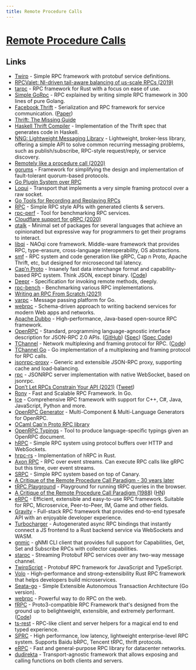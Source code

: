 ```yaml
---
title: Remote Procedure Calls
---
```


# [Remote Procedure Calls](https://en.wikipedia.org/wiki/Remote_procedure_call)

## Links

- [Twirp](https://github.com/twitchtv/twirp) - Simple RPC framework with protobuf service definitions.
- [RPCValet: NI-driven tail-aware balancing of µs-scale RPCs (2019)](https://blog.acolyer.org/2019/05/20/rpcvalet/)
- [tarpc](https://github.com/google/tarpc) - RPC framework for Rust with a focus on ease of use.
- [Simple GoRpc](https://github.com/ankur-anand/simple-go-rpc) - RPC explained by writing simple RPC framework in 300 lines of pure Golang.
- [Facebook Thrift](https://github.com/facebook/fbthrift) - Serialization and RPC framework for service communication. ([Paper](https://thrift.apache.org/static/files/thrift-20070401.pdf))
- [Thrift: The Missing Guide](https://diwakergupta.github.io/thrift-missing-guide/)
- [Haskell Thrift Compiler](https://github.com/facebookincubator/hsthrift) - Implementation of the Thrift spec that generates code in Haskell.
- [NNG: Lightweight Messaging Library](https://github.com/nanomsg/nng) - Lightweight, broker-less library, offering a simple API to solve common recurring messaging problems, such as publish/subscribe, RPC-style request/reply, or service discovery.
- [Remotely like a procedure call (2020)](http://funcall.blogspot.com/2020/01/remotely-like-procedure-call.html)
- [gorums](https://github.com/relab/gorums) - Framework for simplifying the design and implementation of fault-tolerant quorum-based protocols.
- [Go Plugin System over RPC](https://github.com/hashicorp/go-plugin)
- [Loqui](https://github.com/discord/loqui) - Transport that implements a very simple framing protocol over a raw socket.
- [Go Tools for Recording and Replaying RPCs](https://github.com/google/go-replayers)
- [RPC](https://github.com/apex/rpc) - Simple RPC style APIs with generated clients & servers.
- [rpc-perf](https://github.com/twitter/rpc-perf) - Tool for benchmarking RPC services.
- [Cloudflare support for gRPC (2020)](https://blog.cloudflare.com/announcing-grpc/)
- [qtalk](https://github.com/manifold/qtalk) - Minimal set of packages for several languages that achieve an opinionated but expressive way for programmers to get their programs to interact.
- [libqi](https://github.com/aldebaran/libqi) - NAOqi core framework. Middle-ware framework that provides RPC, type-erasure, cross-language interoperability, OS abstractions.
- [smf](https://github.com/smfrpc/smf) - RPC system and code generation like gRPC, Cap n Proto, Apache Thrift, etc, but designed for microsecond tail latency.
- [Cap'n Proto](https://capnproto.org/) - Insanely fast data interchange format and capability-based RPC system. Think JSON, except binary. ([Code](https://github.com/capnproto/capnproto))
- [Deepr](https://github.com/deeprjs/deepr) - Specification for invoking remote methods, deeply.
- [rpc-bench](https://github.com/cockroachdb/rpc-bench) - Benchmarking various RPC implementations.
- [Writing an RPC From Scratch (2021)](https://alexanderell.is/posts/rpc-from-scratch/)
- [yarpc](https://github.com/yarpc/yarpc-go) - Message passing platform for Go.
- [webrpc](https://github.com/webrpc/webrpc) - Schema-driven approach to writing backend services for modern Web apps and networks.
- [Apache Dubbo](https://github.com/apache/dubbo) - High-performance, Java-based open-source RPC framework.
- [OpenRPC](https://open-rpc.org/) - Standard, programming language-agnostic interface description for JSON-RPC 2.0 APIs. ([GitHub](https://github.com/open-rpc)) ([Spec](https://spec.open-rpc.org/)) ([Spec Code](https://github.com/open-rpc/spec))
- [TChannel](https://tchannel.readthedocs.io/en/latest/) - Network multiplexing and framing protocol for RPC. ([Code](https://github.com/uber/tchannel))
- [TChannel Go](https://github.com/uber/tchannel-go) - Go implementation of a multiplexing and framing protocol for RPC calls.
- [jsonrpc-proxy](https://github.com/tomusdrw/jsonrpc-proxy) - Generic and extensible JSON-RPC proxy, supporting cache and load-balancing.
- [rpc](https://github.com/deno-libs/rpc) - JSONRPC server implementation with native WebSocket, based on jsonrpc.
- [Don’t Let RPCs Constrain Your API (2021)](https://www.cs.yale.edu/homes/soule/pubs/hotnets2021.pdf) ([Tweet](https://twitter.com/danielbittman/status/1447997859215945729))
- [Rony](https://github.com/ronaksoft/rony) - Fast and Scalable RPC Framework. In Go.
- [Ice](https://github.com/zeroc-ice/ice) - Comprehensive RPC framework with support for C++, C#, Java, JavaScript, Python and more.
- [OpenRPC Generator](https://github.com/open-rpc/generator) - Multi-Component & Multi-Language Generators for OpenRPC.
- [OCaml Cap'n Proto RPC library](https://github.com/mirage/capnp-rpc)
- [OpenRPC Typings](https://github.com/open-rpc/typings) - Tool to produce language-specific typings given an OpenRPC document.
- [hRPC](https://github.com/harmony-development/hrpc) - Simple RPC system using protocol buffers over HTTP and WebSockets.
- [hrpc-rs](https://github.com/harmony-development/hrpc-rs) - Implementation of hRPC in Rust.
- [Axon RPC](https://github.com/Just4Ease/axonrpc) - RPC over event streams. Can execute RPC calls like gRPC but this time, over event streams.
- [SRPC](https://github.com/znx3p0/srpc) - Simple RPC system based on top of Canary.
- [A Critique of the Remote Procedure Call Paradigm - 30 years later](https://blog.carlosgaldino.com/a-critique-of-the-remote-procedure-call-paradigm-30-years-later.html)
- [tRPC Playground](https://github.com/sachinraja/trpc-playground) - Playground for running tRPC queries in the browser.
- [A Critique of the Remote Procedure Call Paradigm (1988)](https://www.cs.vu.nl/~ast/Publications/Papers/euteco-1988.pdf) ([HN](https://news.ycombinator.com/item?id=30976140))
- [eRPC](https://github.com/henrylee2cn/erpc) - Efficient, extensible and easy-to-use RPC framework. Suitable for RPC, Microservice, Peer-to-Peer, IM, Game and other fields.
- [Gravity](https://github.com/digital-loukoum/gravity) - Full-stack RPC framework that provides end-to-end typesafe API with an enjoyable developer experience.
- [Turbocharger](https://github.com/trevyn/turbocharger) - Autogenerated async RPC bindings that instantly connect a JS frontend to a Rust backend service via WebSockets and WASM.
- [gnmic](https://github.com/karimra/gnmic) - gNMI CLI client that provides full support for Capabilities, Get, Set and Subscribe RPCs with collector capabilities.
- [starpc](https://github.com/paralin/starpc) - Streaming Protobuf RPC services over any two-way message channel.
- [TwirpScript](https://github.com/tatethurston/TwirpScript) - Protobuf RPC framework for JavaScript and TypeScript.
- [Volo](https://github.com/cloudwego/volo) - High-performance and strong-extensibility Rust RPC framework that helps developers build microservices.
- [Seata-go](https://github.com/seata/seata-go) - Simple Extensible Autonomous Transaction Architecture (Go version).
- [webrpc](https://github.com/astronautlabs/webrpc) - Powerful way to do RPC on the web.
- [fRPC](https://frpc.io/) - Proto3-compatible RPC Framework that's designed from the ground up to belightweight, extensible, and extremely performant. ([Code](https://github.com/loopholelabs/frpc-go))
- [ts-rest](https://github.com/ts-rest/ts-rest) - RPC-like client and server helpers for a magical end to end typed experience.
- [SPRC](https://github.com/sogou/srpc) - High performance, low latency, lightweight enterprise-level RPC system. Supports Baidu bRPC, Tencent tRPC, thrift protocols.
- [eRPC](https://github.com/erpc-io/eRPC) - Fast and general-purpose RPC library for datacenter networks.
- [dudirekta](https://github.com/pojntfx/dudirekta) - Transport-agnostic framework that allows exposing and calling functions on both clients and servers.
